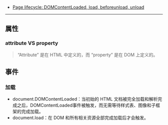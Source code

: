 - [Page lifecycle: DOMContentLoaded, load, beforeunload, unload](https://javascript.info/onload-ondomcontentloaded)

---

## 属性

### attribute VS property

> “Attribute” 是在 HTML 中定义的，而 “property” 是在 DOM 上定义的。

## 事件

### 加载

- document.DOMContentLoaded：当初始的 HTML 文档被完全加载和解析完成之后，DOMContentLoaded事件被触发，而无需等待样式表、图像和子框架的完成加载。
- document.load：在 DOM 和所有相关资源全部完成加载后才会触发。
